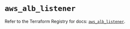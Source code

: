 # `aws_alb_listener`

Refer to the Terraform Registry for docs: [`aws_alb_listener`](https://registry.terraform.io/providers/hashicorp/aws/6.9.0/docs/resources/alb_listener).
